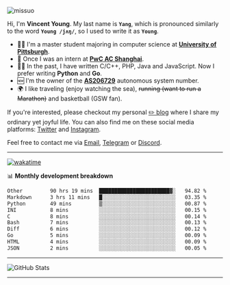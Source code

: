 <p align="left"> <img src="https://komarev.com/ghpvc/?username=missuo&label=Profile%20views&color=0e75b6&style=flat" alt="missuo" /> </p>


Hi, I'm **Vincent Young**. My last name is **`Yang`**, which is pronounced similarly to the word **`Young /jʌŋ/`**, so I used to write it as **`Young`**. 

-  👨‍🎓 I'm a master student majoring in computer science at [**University of Pittsburgh**](https://www.pitt.edu).
-  💼 Once I was an intern at **[PwC AC Shanghai](https://www.linkedin.com/company/pwc-ac-shanghai/)**.
-  👨‍💻 In the past, I have written C/C++, PHP, Java and JavaScript. Now I prefer writing **Python** and **Go**.
-  🆕 I'm the owner of the **[AS206729](https://bgp.tools/AS206729)** autonomous system number.
-  🌍 I like traveling (enjoy watching the sea), ~~running (want to run a Marathon)~~ and basketball (GSW fan).

If you're interested, please checkout my personal [✏️ blog](https://missuo.me/) where I share my ordinary yet joyful life. You can also find me on these social media platforms: [Twitter](https://twitter.com/m1ssuo) and [Instagram](https://www.instagram.com/m1ssuo).

Feel free to contact me via <a href="mailto:i@yyt.moe">Email</a>, [Telegram](https://t.me/missuo) or [Discord](https://discordapp.com/users/missuo#7448).

-------

[![wakatime](https://wakatime.com/badge/user/c13cd961-40ca-417a-afb6-1f9ea8ac295c.svg)](https://wakatime.com/@missuo)

📊 **Monthly development breakdown**
<!--START_SECTION:waka-->

```txt
Other         90 hrs 19 mins  ███████████████████████▓░   94.82 %
Markdown      3 hrs 11 mins   █░░░░░░░░░░░░░░░░░░░░░░░░   03.35 %
Python        49 mins         ▒░░░░░░░░░░░░░░░░░░░░░░░░   00.87 %
INI           8 mins          ░░░░░░░░░░░░░░░░░░░░░░░░░   00.15 %
C             8 mins          ░░░░░░░░░░░░░░░░░░░░░░░░░   00.14 %
Bash          7 mins          ░░░░░░░░░░░░░░░░░░░░░░░░░   00.13 %
Diff          6 mins          ░░░░░░░░░░░░░░░░░░░░░░░░░   00.12 %
Go            5 mins          ░░░░░░░░░░░░░░░░░░░░░░░░░   00.09 %
HTML          4 mins          ░░░░░░░░░░░░░░░░░░░░░░░░░   00.09 %
JSON          2 mins          ░░░░░░░░░░░░░░░░░░░░░░░░░   00.05 %
```

<!--END_SECTION:waka-->

-------

![GitHub Stats](https://github-readme-stats-opal-alpha-76.vercel.app/api?username=missuo&show_icons=true&theme=transparent)

-------

